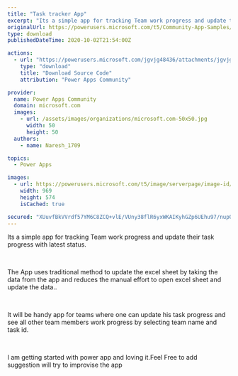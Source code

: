 ```yaml
---
title: "Task tracker App"
excerpt: "Its a simple app for tracking Team work progress and update their task progress with latest status. The App uses traditional method to update the"
originalUrl: https://powerusers.microsoft.com/t5/Community-App-Samples/Task-tracker-App/td-p/707907
type: download
publishedDateTime: 2020-10-02T21:54:00Z

actions:
  - url: "https://powerusers.microsoft.com/jgvjg48436/attachments/jgvjg48436/AppFeedbackGallery/654/1/Ncf81fdce-574f-4b13-a4fe-aa02d8010789-document.msapp"
    type: "download"
    title: "Download Source Code"
    attribution: "Power Apps Community"

provider:
  name: Power Apps Community
  domain: microsoft.com
  images:
    - url: /assets/images/organizations/microsoft.com-50x50.jpg
      width: 50
      height: 50
  authors:
    - name: Naresh_1709

topics:
  - Power Apps

images:
  - url: https://powerusers.microsoft.com/t5/image/serverpage/image-id/185137iAD69CB279251F8F3/image-size/large?v=1.0&px=999
    width: 969
    height: 574
    isCached: true

secured: "XUuvfBkVVrdf57YM6C8ZCQ+vlE/VUny38flR6yxWKAIKyhGZp6UEhu97/nupOszHu8G4bShrlqgYCOttMD401qme303niZm1bYticNnbAcme/psKZCpS7yjKH0Hzgql+kERkuMGpJJJT0HmOQ8/3YsooKdJbpCzPPRQbVd8OS/cAGLftAKWVQTCm/pAaEFV0ZnyETEnOycm93HdBp+AKBSilld0+Qcokc/f3h2rNOjBf0crLhvXyfQwsvbn6BaJOVPOpeBLQDFLOGQ3gpntro6bBbJXeCthOoFnEpvnI5iUzWkaDMLmkWHVy2rIQX/Z7Mnk0PM2sEeVZzwOuEH6ZikEF75dhNDusnpWIiClcQebndBPZLpDN4ibKbtShX3yiV9vwlDdDk4TdIfnkEOcyrg==;9aYvzeNdXfjtQpyZv17vEg=="
---
```

<p>Its a simple app for tracking Team work progress and update their task progress with latest status.</p><p>&nbsp;</p><p>The App uses traditional method to update the excel sheet by taking the data from the app and reduces the manual effort to open excel sheet and update the data..</p><p>&nbsp;</p><p>It will be handy app for teams where one can update his task progress and see all other team members work progress by selecting team name and task id.</p><p>&nbsp;</p><p>I am getting started with power app and loving it.Feel Free to add suggestion will try to improvise the app</p>

